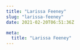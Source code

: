 ```yaml
---
title: "Larissa Feeney"
slug: "larissa-feeney"
date: 2021-02-20T06:51:36Z

meta:
  title: "Larissa Feeney"
---
```


